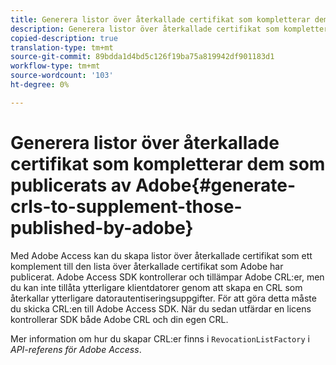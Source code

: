 ```yaml
---
title: Generera listor över återkallade certifikat som kompletterar dem som Adobe har publicerat
description: Generera listor över återkallade certifikat som kompletterar dem som Adobe har publicerat
copied-description: true
translation-type: tm+mt
source-git-commit: 89bdda1d4bd5c126f19ba75a819942df901183d1
workflow-type: tm+mt
source-wordcount: '103'
ht-degree: 0%

---
```



# Generera listor över återkallade certifikat som kompletterar dem som publicerats av Adobe{#generate-crls-to-supplement-those-published-by-adobe}

Med Adobe Access kan du skapa listor över återkallade certifikat som ett komplement till den lista över återkallade certifikat som Adobe har publicerat. Adobe Access SDK kontrollerar och tillämpar Adobe CRL:er, men du kan inte tillåta ytterligare klientdatorer genom att skapa en CRL som återkallar ytterligare datorautentiseringsuppgifter. För att göra detta måste du skicka CRL:en till Adobe Access SDK. När du sedan utfärdar en licens kontrollerar SDK både Adobe CRL och din egen CRL.

Mer information om hur du skapar CRL:er finns i `RevocationListFactory` i *API-referens för Adobe Access*.
